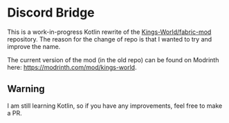 # Discord Bridge

This is a work-in-progress Kotlin rewrite of the [Kings-World/fabric-mod](https://github.com/Kings-World/fabric-mod) repository. The reason for the change of repo is that I wanted to try and improve the name.

The current version of the mod (in the old repo) can be found on Modrinth here: https://modrinth.com/mod/kings-world.

## Warning

I am still learning Kotlin, so if you have any improvements, feel free to make a PR.
